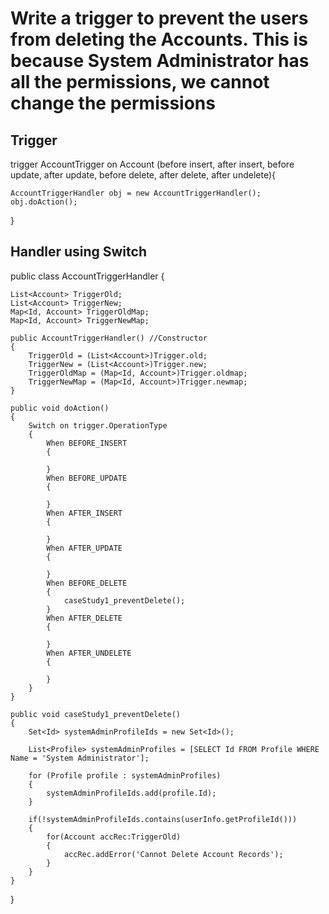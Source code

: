 # Write a trigger to prevent the users from deleting the Accounts. This is because System Administrator has all the permissions, we cannot change the permissions

## Trigger

trigger AccountTrigger on Account (before insert, after insert, before update, after update, before delete, after delete, after undelete){
    
    AccountTriggerHandler obj = new AccountTriggerHandler();
    obj.doAction();
 
}

## Handler using Switch

public class AccountTriggerHandler {
    
    List<Account> TriggerOld;
    List<Account> TriggerNew;
    Map<Id, Account> TriggerOldMap;
    Map<Id, Account> TriggerNewMap;
    
    public AccountTriggerHandler() //Constructor
    {
        TriggerOld = (List<Account>)Trigger.old;
        TriggerNew = (List<Account>)Trigger.new;
        TriggerOldMap = (Map<Id, Account>)Trigger.oldmap;
        TriggerNewMap = (Map<Id, Account>)Trigger.newmap;
    }
    
    public void doAction()
    {
        Switch on trigger.OperationType
        {
            When BEFORE_INSERT
            {
                
            }
            When BEFORE_UPDATE
            {

            }
            When AFTER_INSERT
            {
                
            }
            When AFTER_UPDATE
            {

            }
            When BEFORE_DELETE
            {
                caseStudy1_preventDelete();
            }
            When AFTER_DELETE
            {

            }
            When AFTER_UNDELETE
            {
                
            }
        }
    }
    
    public void caseStudy1_preventDelete()
    {
        Set<Id> systemAdminProfileIds = new Set<Id>();
        
        List<Profile> systemAdminProfiles = [SELECT Id FROM Profile WHERE Name = 'System Administrator'];
        
        for (Profile profile : systemAdminProfiles) 
        {
            systemAdminProfileIds.add(profile.Id);
        }
        
        if(!systemAdminProfileIds.contains(userInfo.getProfileId()))
        {
            for(Account accRec:TriggerOld)
            {
                accRec.addError('Cannot Delete Account Records');
            }   
        } 
    }	
}
